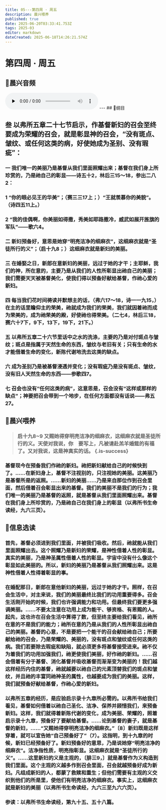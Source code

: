 ```yaml
---
title: 05---第四周 · 周五
description: 晨兴喂养
published: true
date: 2025-06-20T03:33:41.753Z
tags: 2025-03
editor: markdown
dateCreated: 2025-06-18T14:26:21.574Z
---
```


# 第四周 · 周五
## 🎵晨兴音频
<audio id="audio" controls="" preload="none">
      <source id="mp3" src="/2025-03/week4/week4day5.mp3">
</audio>
---
## 📖纲目

## 叁    以弗所五章二十七节启示，作基督新妇的召会至终要成为荣耀的召会，就是彰显神的召会，“没有斑点、皱纹、或任何这类的病，好使她成为圣别、没有瑕疵”：

### 一    我们唯一的美丽乃是基督从我们里面照耀出来；基督在我们身上所珍赏的，乃是祂自己的彰显——诗五十2，林后三15～18，参出二八2：

### 1    “你的眼必见王的华美”；（赛三三17上；）“王就羡慕你的美貌”。（诗四五11上。）

### 2    “我的佳偶啊，你美丽如得撒，秀美如耶路撒冷，威武如展开旌旗的军队”——歌六4。

### 二    新妇预备好，意思是她穿“明亮洁净的细麻衣”，这细麻衣就是“圣徒所行的义”；（启十九8；）这细麻衣就是新妇的美丽。

### 三    在婚娶之日，新郎在意新妇的美丽，远过于她的才干；主耶稣，我们的神，所在意的，主要乃是从我们的人性所彰显出祂自己的美丽；我们需要天天被基督美化，使我们得以预备好献给基督，作祂心爱的新妇。

### 四    每当我们花时间祷读并默想主的话，（弗六17～18，诗一一九15，）在主的话里瞻仰主的荣美，祂就成为我们的荣美，我们就因着祂而成为荣美的，成为祂荣美的殿，好使祂也得荣美。（二七4，林后三18，赛六十7下，9下，13下，19下，21下。）

### 五    以弗所五章二十六节里话中之水的洗涤，主要的乃是对付斑点与皱纹；斑点是指属于天然生命的东西，皱纹与老旧有关；只有生命的水才能借着生命的变化，新陈代谢地洗去这类的缺点。

### 六    成为圣别乃是被基督浸透并变化；没有瑕疵乃是没有斑点、皱纹，没有旧人天然生命的东西——参歌四7。

### 七    召会也没有“任何这类的病”，这意思是，召会没有“这样或那样的缺点”；神要把召会带到一个地步，在任何方面都没有话说——弗五27。

## 📖晨兴喂养

>### **启十九8~9**    **又赐她得穿明亮洁净的细麻衣，这细麻衣就是圣徒所行的义。天使对我说，你　要写上，凡被请赴羔羊婚筵的有福了。又对我说，这是神真实的话。** {.is-success}

### 基督现今在预备我们作祂的新妇。祂把新妇献给自己的时候快到了。……在新妇身上，基督不注视别的，只注视她的美丽。这美丽乃是基督所是的返照。……新妇的美丽……乃是来自那位作到召会里面，然后借着召会彰显出来的基督。我们的美丽不是我们的行为；我们唯一的美丽乃是基督的返照，就是基督从我们里面照耀出来。基督在我们身上所珍赏的，乃是祂自己在我们身上的彰显（以弗所书生命读经，九六三页）。

## 📖信息选读

### 首先，基督必须进到我们里面，并被我们吸收。然后，祂就能从我们里面照耀出去。这个照耀乃是新妇的荣耀，是神性借着人性的彰显。真实的美丽，乃是神圣属性借着人性的彰显。宇宙中没有什么像这个彰显如此美丽的。所以，新妇的美丽乃是基督从我们照耀出来。这是神性借着人性得着彰显的事。

### 在婚配那日，新郎在意他新妇的美丽，远过于她的才干。照样，在召会生活中，对主来说，我们的美丽最终比我们的功用重要得多。召会生活刚开始的时候，我们也许强调能力和功用。但最终我们要更多强调美丽。……不要太注意在功用上成为能干、够资格、有恩赐的人。起先，这也许在召会生活中算得了数，但至终主要给我们看见，祂所在意的不是我们的能力；祂所在意的乃是从我们的人性所彰显出祂自己的美丽。基督的心意，不是要把一个能干的召会献给祂自己；所要献给祂的召会，乃是荣耀的、美丽的，没有斑点和皱纹或任何这类的病。我们若要除去瑕疵和缺陷，就必须更多将基督接受进来。祂不仅为着我们的功用加强我们，祂更使我们美丽，好作祂的新妇。……召会借着有分于基督、消化基督并吸收基督而渐渐变为美丽的！我们越这样经历内住的基督，祂就越要以祂自己的元素顶替我们的斑点和皱纹，并且祂的丰富同祂神圣的属性，也越要成为我们的美丽。这样，我们就预备好献给基督，作祂心爱的新妇。

### 以弗所五章的经历，是应验启示录十九章所必需的。以弗所书给我们看见，基督如何借着以祂自己圣化、洁净、保养并顾惜我们，来预备新妇。这样，我们就得着新陈代谢的变化，成为美丽、荣耀的，照着启示录十九章，预备好了要献给基督。……论到基督的妻子，就是基督的新妇，……“又赐她得穿明亮洁净的细麻衣。”〔8〕新妇既是这样穿着，就可以宣告她“自己预备好了”（7）。这指明，到十九章的时候，新妇已经预备好了。新妇预备好的意思，乃是说她穿“明亮洁净的细麻衣”。洁净指性质，明亮指彰显。这细麻衣就是“圣徒所行的义”。……这里新妇的义是主观的，〔腓三9，〕就是基督作为义构造到我们里面。这个主观的义越多作到召会里面，召会就越预备好成为新妇。凡组成新妇的人，都蒙了救赎和重生；但他们需要有主观的义交织到他们的所是里，使他们有明亮洁净的细麻衣。事实上，这细麻衣就是新妇的美丽（以弗所书生命读经，九六三至九六六页）。

### 参读：以弗所书生命读经，第九十五、五十八篇。
<!-- Google tag (gtag.js) -->
<script async src="https://www.googletagmanager.com/gtag/js?id=G-1P8709Z16T"></script>
<script>
  window.dataLayer = window.dataLayer || [];
  function gtag(){dataLayer.push(arguments);}
  gtag('js', new Date());

  gtag('config', 'G-1P8709Z16T');
</script>